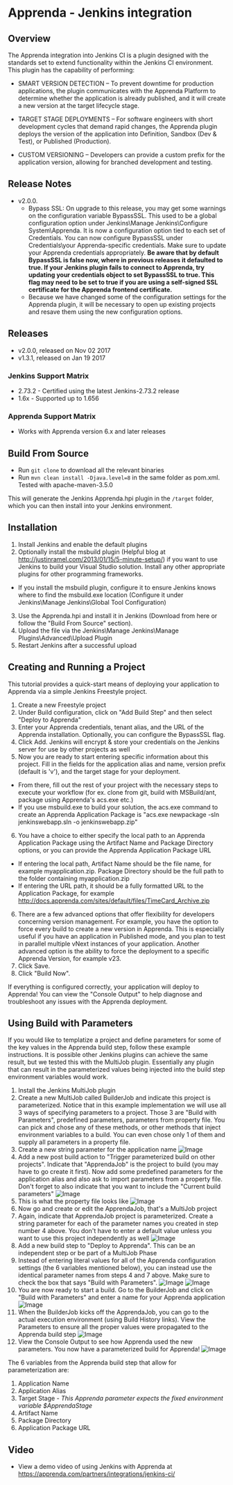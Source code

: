 # Apprenda - Jenkins integration

## Overview
The Apprenda integration into Jenkins CI is a plugin designed with the standards set to extend functionality within the Jenkins CI environment. This plugin has the capability of performing:

- SMART VERSION DETECTION – To prevent downtime for production applications, the plugin communicates with the Apprenda Platform to determine whether the application is already published, and it will create a new version at the target lifecycle stage.

- TARGET STAGE DEPLOYMENTS – For software engineers with short development cycles that demand rapid changes, the Apprenda plugin deploys the version of the application into Definition, Sandbox (Dev & Test), or Published (Production).

- CUSTOM VERSIONING – Developers can provide a custom prefix for the application version, allowing for branched development and testing.

## Release Notes
- v2.0.0.
  - Bypass SSL: On upgrade to this release, you may get some warnings on the configuration variable BypassSSL. This used to be a global configuration option under Jenkins\Manage Jenkins\Configure System\Apprenda. It is now a configuration option tied to each set of Credentials. You can now configure BypassSSL under Credentials\your Apprenda-specific credentials. Make sure to update your Apprenda credentials appropriately. **Be aware that by default BypassSSL is false now, where in previous releases it defaulted to true. If your Jenkins plugin fails to connect to Apprenda, try updating your credentials object to set BypassSSL to true. This flag may need to be set to true if you are using a self-signed SSL certificate for the Apprenda frontend certificate.**
  - Because we have changed some of the configuration settings for the Apprenda plugin, it will be necessary to open up existing projects and resave them using the new configuration options.

## Releases
- v2.0.0, released on Nov 02 2017
- v1.3.1, released on Jan 19 2017

### Jenkins Support Matrix
- 2.73.2 - Certified using the latest Jenkins-2.73.2 release
- 1.6x - Supported up to 1.656

### Apprenda Support Matrix
- Works with Apprenda version 6.x and later releases

## Build From Source
- Run `git clone` to download all the relevant binaries
- Run `mvn clean install -Djava.level=8` in the same folder as pom.xml. Tested with apache-maven-3.5.0

This will generate the Jenkins Apprenda.hpi plugin in the `/target` folder, which you can then install into your Jenkins environment.

## Installation
1. Install Jenkins and enable the default plugins
2. Optionally install the msbuild plugin (Helpful blog at http://justinramel.com/2013/01/15/5-minute-setup/) if you want to use Jenkins to build your Visual Studio solution. Install any other appropriate plugins for other programming frameworks.
  * If you install the msbuild plugin, configure it to ensure Jenkins knows where to find the msbuild.exe location (Configure it under Jenkins\Manage Jenkins\Global Tool Configuration)
3. Use the Apprenda.hpi and install it in Jenkins (Download from here or follow the "Build From Source" section).
4. Upload the file via the Jenkins\Manage Jenkins\Manage Plugins\Advanced\Upload Plugin
5. Restart Jenkins after a successful upload

## Creating and Running a Project
This tutorial provides a quick-start means of deploying your application to Apprenda via a simple Jenkins Freestyle project.

1. Create a new Freestyle project
2. Under Build configuration, click on "Add Build Step" and then select "Deploy to Apprenda"
3. Enter your Apprenda credentials, tenant alias, and the URL of the Apprenda installation. Optionally, you can configure the BypassSSL flag.
4. Click Add. Jenkins will encrypt & store your credentials on the Jenkins server for use by other projects as well
5. Now you are ready to start entering specific information about this project. Fill in the fields for the application alias and name, version prefix (default is 'v'), and the target stage for your deployment.
  * From there, fill out the rest of your project with the necessary steps to execute your workflow (for ex. clone from git, build with MSBuild/ant, package using Apprenda's acs.exe etc.)
  * If you use msbuild.exe to build your solution, the acs.exe command to create an Apprenda Application Package is "acs.exe newpackage -sln jenkinswebapp.sln -o jenkinswebapp.zip"
6. You have a choice to either specify the local path to an Apprenda Application Package using the Artifact Name and Package Directory options, or you can provide the Apprenda Application Package URL
  * If entering the local path, Artifact Name should be the file name, for example myapplication.zip. Package Directory should be the full path to the folder containing myapplication.zip
  * If entering the URL path, it should be a fully formatted URL to the Application Package, for example http://docs.apprenda.com/sites/default/files/TimeCard_Archive.zip
6. There are a few advanced options that offer flexibility for developers concerning version management. For example, you have the option to force every build to create a new version in Apprenda. This is especially useful if you have an application in Published mode, and you plan to test in parallel multiple vNext instances of your application. Another advanced option is the ability to force the deployment to a specific Apprenda Version, for example v23.
6. Click Save.
7. Click "Build Now".

If everything is configured correctly, your application will deploy to Apprenda! You can view the "Console Output" to help diagnose and troubleshoot any issues with the Apprenda deployment.

## Using Build with Parameters
If you would like to templatize a project and define parameters for some of the key values in the Apprenda build step, follow these example instructions. It is possible other Jenkins plugins can achieve the same result, but we tested this with the MultiJob plugin. Essentially any plugin that can result in the parameterized values being injected into the build step environment variables would work.

1. Install the Jenkins MultiJob plugin
2. Create a new MultiJob called BuilderJob and indicate this project is parameterized. Notice that in this example implementation we will use all 3 ways of specifying parameters to a project. Those 3 are "Build with Parameters", predefined parameters, parameters from property file. You can pick and chose any of these methods, or other methods that inject environment variables to a build. You can even chose only 1 of them and supply all parameters in a property file.
3. Create a new string parameter for the application name
![Image](ScreenShots/BuilderJob.png?raw=true)
4. Add a new post build action to "Trigger parameterized build on other projects". Indicate that "ApprendaJob" is the project to build (you may have to go create it first). Now add some predefined parameters for the application alias and also ask to import parameters from a property file. Don't forget to also indicate that you want to include the "Current build parameters"
![Image](ScreenShots/PostBuildAction.png?raw=true)
5. This is what the property file looks like
![Image](ScreenShots/ReadingParametersFromFile.png?raw=true)
6. Now go and create or edit the ApprendaJob, that's a MultiJob project
7. Again, indicate that ApprendaJob project is parameterized. Create a string parameter for each of the parameter names you created in step number 4 above. You don't have to enter a default value unless you want to use this project independently as well
![Image](ScreenShots/ApprendaJobParameterized.png?raw=true)
8. Add a new build step to "Deploy to Apprenda". This can be an independent step or be part of a MultiJob Phase
9. Instead of entering literal values for all of the Apprenda configuration settings (the 6 variables mentioned below), you can instead use the identical parameter names from steps 4 and 7 above. Make sure to check the box that says "Build with Parameters".
![Image](ScreenShots/DeployToApprenda_1.png?raw=true)
![Image](ScreenShots/DeployToApprenda_2.png?raw=true)
10. You are now ready to start a build. Go to the BuilderJob and click on "Build with Parameters" and enter a name for your Apprenda application
![Image](ScreenShots/ExecutionTime_1.png?raw=true)
11. When the BuilderJob kicks off the ApprendaJob, you can go to the actual execution environment (using Build History links). View the Parameters to ensure all the proper values were propagated to the Apprenda build step
![Image](ScreenShots/ExecutionTime_2.png?raw=true)
12. View the Console Output to see how Apprenda used the new parameters. You now have a parameterized build for Apprenda!
![Image](ScreenShots/ExecutionTime_3.png?raw=true)

The 6 variables from the Apprenda build step that allow for parameterization are:
1. Application Name
2. Application Alias
3. Target Stage - *This Apprenda parameter expects the fixed environment variable $ApprendaStage*
4. Artifact Name
5. Package Directory
6. Application Package URL

## Video
- View a demo video of using Jenkins with Apprenda at https://apprenda.com/partners/integrations/jenkins-ci/
